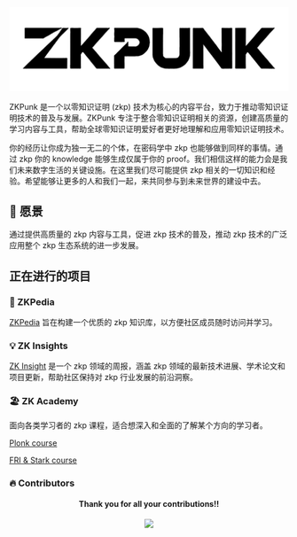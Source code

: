 
<div align="center">
  <img src="black-logo.jpg" alt="ZKPunk logo" />
</div>

ZKPunk 是一个以零知识证明 (zkp) 技术为核心的内容平台，致力于推动零知识证明技术的普及与发展。ZKPunk 专注于整合零知识证明相关的资源，创建高质量的学习内容与工具，帮助全球零知识证明爱好者更好地理解和应用零知识证明技术。

你的经历让你成为独一无二的个体，在密码学中 zkp 也能够做到同样的事情。通过 zkp 你的 knowledge 能够生成仅属于你的 proof。我们相信这样的能力会是我们未来数字生活的关键设施。在这里我们尽可能提供 zkp 相关的一切知识和经验。希望能够让更多的人和我们一起，来共同参与到未来世界的建设中去。

## 🚀 愿景

通过提供高质量的 zkp 内容与工具，促进 zkp 技术的普及，推动 zkp 技术的广泛应用整个 zkp 生态系统的进一步发展。

## 正在进行的项目

### 📔 ZKPedia

[ZKPedia](https://zkpunk.pro/ZKPedia/) 旨在构建一个优质的 zkp 知识库，以方便社区成员随时访问并学习。

### 💡 ZK Insights

[ZK Insight](https://insights.zkpunk.pro) 是一个 zkp 领域的周报，涵盖 zkp 领域的最新技术进展、学术论文和项目更新，帮助社区保持对 zkp 行业发展的前沿洞察。

### 🏖️ ZK Academy

面向各类学习者的 zkp 课程，适合想深入和全面的了解某个方向的学习者。

[Plonk course](https://github.com/Antalpha-Labs/zkp-academy/tree/main/Plonk)

[FRI & Stark course](https://github.com/Antalpha-Labs/zkp-academy/tree/main/FRI%26Stark)

### 🔥 Contributors

<div align="center">
  <h4 align="center">
    Thank you for all your contributions!!
  </h4>
  <a href="https://github.com/ZKPunk-Org/ZKPedia/graphs/contributors">
    <img src="https://contrib.rocks/image?repo=ZKPunk-Org/ZKPedia" />
  </a>
</div>
